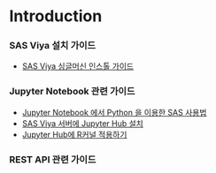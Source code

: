 # Introduction

### SAS Viya 설치 가이드

- [SAS Viya 싱글머신 인스톨 가이드](./posts/SAS_Viya_SMP_Installation_guide.md)

### Jupyter Notebook 관련 가이드

- [Jupyter Notebook 에서 Python 을 이용한 SAS 사용법](../posts/SAS_Viya_with_SWAT_on_jupyter_notebook.md)
- [SAS Viya 서버에 Jupyter Hub 설치](../posts/SAS_Viya_JupyterHub_install.md)
- [Jupyter Hub에 R커널 적용하기](./posts/Jupyter_Hub_R_kernel.md)

### REST API 관련 가이드




